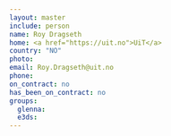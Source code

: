 ```yaml
---
layout: master
include: person
name: Roy Dragseth
home: <a href="https://uit.no">UiT</a>
country: "NO"
photo:
email: Roy.Dragseth@uit.no
phone:
on_contract: no
has_been_on_contract: no
groups:
  glenna:
  e3ds:
---
```

